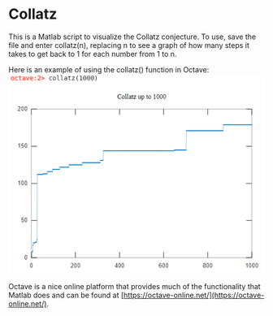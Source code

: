 # Collatz
This is a Matlab script to visualize the Collatz conjecture. To use, save the file and enter collatz(n), replacing n to see a graph of how many steps it takes to get back to 1 for each number from 1 to n.

Here is an example of using the collatz() function in Octave:
![collatz(1000) result](https://raw.githubusercontent.com/jackmoody11/collatz/master/collatz1000.PNG)

Octave is a nice online platform that provides much of the functionality that Matlab does and can be found at [https://octave-online.net/](https://octave-online.net/).

